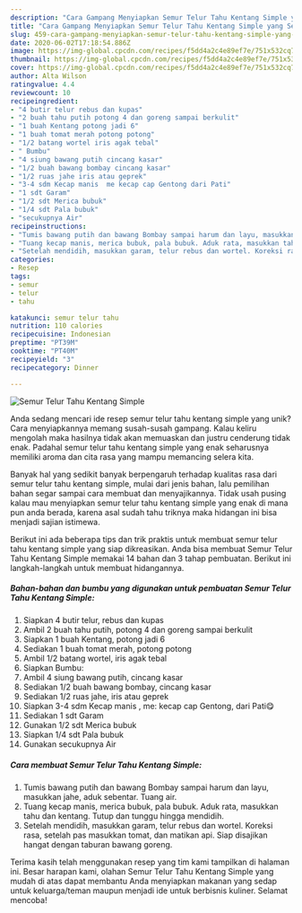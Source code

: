 ```yaml
---
description: "Cara Gampang Menyiapkan Semur Telur Tahu Kentang Simple yang Sempurna"
title: "Cara Gampang Menyiapkan Semur Telur Tahu Kentang Simple yang Sempurna"
slug: 459-cara-gampang-menyiapkan-semur-telur-tahu-kentang-simple-yang-sempurna
date: 2020-06-02T17:18:54.886Z
image: https://img-global.cpcdn.com/recipes/f5dd4a2c4e89ef7e/751x532cq70/semur-telur-tahu-kentang-simple-foto-resep-utama.jpg
thumbnail: https://img-global.cpcdn.com/recipes/f5dd4a2c4e89ef7e/751x532cq70/semur-telur-tahu-kentang-simple-foto-resep-utama.jpg
cover: https://img-global.cpcdn.com/recipes/f5dd4a2c4e89ef7e/751x532cq70/semur-telur-tahu-kentang-simple-foto-resep-utama.jpg
author: Alta Wilson
ratingvalue: 4.4
reviewcount: 10
recipeingredient:
- "4 butir telur rebus dan kupas"
- "2 buah tahu putih potong 4 dan goreng sampai berkulit"
- "1 buah Kentang potong jadi 6"
- "1 buah tomat merah potong potong"
- "1/2 batang wortel iris agak tebal"
- " Bumbu"
- "4 siung bawang putih cincang kasar"
- "1/2 buah bawang bombay cincang kasar"
- "1/2 ruas jahe iris atau geprek"
- "3-4 sdm Kecap manis  me kecap cap Gentong dari Pati"
- "1 sdt Garam"
- "1/2 sdt Merica bubuk"
- "1/4 sdt Pala bubuk"
- "secukupnya Air"
recipeinstructions:
- "Tumis bawang putih dan bawang Bombay sampai harum dan layu, masukkan jahe, aduk sebentar. Tuang air."
- "Tuang kecap manis, merica bubuk, pala bubuk. Aduk rata, masukkan tahu dan kentang. Tutup dan tunggu hingga mendidih."
- "Setelah mendidih, masukkan garam, telur rebus dan wortel. Koreksi rasa, setelah pas masukkan tomat, dan matikan api. Siap disajikan hangat dengan taburan bawang goreng."
categories:
- Resep
tags:
- semur
- telur
- tahu

katakunci: semur telur tahu 
nutrition: 110 calories
recipecuisine: Indonesian
preptime: "PT39M"
cooktime: "PT40M"
recipeyield: "3"
recipecategory: Dinner

---
```



![Semur Telur Tahu Kentang Simple](https://img-global.cpcdn.com/recipes/f5dd4a2c4e89ef7e/751x532cq70/semur-telur-tahu-kentang-simple-foto-resep-utama.jpg)

Anda sedang mencari ide resep semur telur tahu kentang simple yang unik? Cara menyiapkannya memang susah-susah gampang. Kalau keliru mengolah maka hasilnya tidak akan memuaskan dan justru cenderung tidak enak. Padahal semur telur tahu kentang simple yang enak seharusnya memiliki aroma dan cita rasa yang mampu memancing selera kita.



Banyak hal yang sedikit banyak berpengaruh terhadap kualitas rasa dari semur telur tahu kentang simple, mulai dari jenis bahan, lalu pemilihan bahan segar sampai cara membuat dan menyajikannya. Tidak usah pusing kalau mau menyiapkan semur telur tahu kentang simple yang enak di mana pun anda berada, karena asal sudah tahu triknya maka hidangan ini bisa menjadi sajian istimewa.


Berikut ini ada beberapa tips dan trik praktis untuk membuat semur telur tahu kentang simple yang siap dikreasikan. Anda bisa membuat Semur Telur Tahu Kentang Simple memakai 14 bahan dan 3 tahap pembuatan. Berikut ini langkah-langkah untuk membuat hidangannya.

<!--inarticleads1-->

##### Bahan-bahan dan bumbu yang digunakan untuk pembuatan Semur Telur Tahu Kentang Simple:

1. Siapkan 4 butir telur, rebus dan kupas
1. Ambil 2 buah tahu putih, potong 4 dan goreng sampai berkulit
1. Siapkan 1 buah Kentang, potong jadi 6
1. Sediakan 1 buah tomat merah, potong potong
1. Ambil 1/2 batang wortel, iris agak tebal
1. Siapkan  Bumbu:
1. Ambil 4 siung bawang putih, cincang kasar
1. Sediakan 1/2 buah bawang bombay, cincang kasar
1. Sediakan 1/2 ruas jahe, iris atau geprek
1. Siapkan 3-4 sdm Kecap manis , me: kecap cap Gentong, dari Pati😋
1. Sediakan 1 sdt Garam
1. Gunakan 1/2 sdt Merica bubuk
1. Siapkan 1/4 sdt Pala bubuk
1. Gunakan secukupnya Air




<!--inarticleads2-->

##### Cara membuat Semur Telur Tahu Kentang Simple:

1. Tumis bawang putih dan bawang Bombay sampai harum dan layu, masukkan jahe, aduk sebentar. Tuang air.
1. Tuang kecap manis, merica bubuk, pala bubuk. Aduk rata, masukkan tahu dan kentang. Tutup dan tunggu hingga mendidih.
1. Setelah mendidih, masukkan garam, telur rebus dan wortel. Koreksi rasa, setelah pas masukkan tomat, dan matikan api. Siap disajikan hangat dengan taburan bawang goreng.




Terima kasih telah menggunakan resep yang tim kami tampilkan di halaman ini. Besar harapan kami, olahan Semur Telur Tahu Kentang Simple yang mudah di atas dapat membantu Anda menyiapkan makanan yang sedap untuk keluarga/teman maupun menjadi ide untuk berbisnis kuliner. Selamat mencoba!
